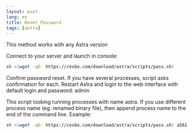 ```yaml
---
layout: post
lang: en
title: Reset Password
tags: [astra]
---
```


This method works with any Astra version

<!-- more -->
Connect to your server and launch in console:

``` sh
sh <(wget -qO- https://cesbo.com/download/astra/scripts/pass.sh)
```  
Confirm password reset. If you have several processes, script asks confirmation for each. 
Restart Astra and login to the web interface with default login and password: admin  

This script looking running processes with name astra. If you use different process name (eg. renamed binary file), then append process name to the end of the command line. Example:

``` sh
sh <(wget -qO- https://cesbo.com/download/astra/scripts/pass.sh) a561
```
